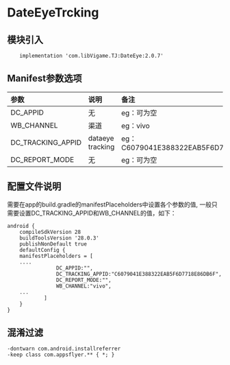# DateEyeTrcking

## 模块引入

```text
    implementation 'com.libVigame.TJ:DateEye:2.0.7'
```

## Manifest参数选项

| 参数 | 说明 | 备注 |
| :--- | :--- | :--- |
| DC\_APPID | 无 | eg：可为空 |
| WB\_CHANNEL | 渠道 | eg：vivo |
| DC\_TRACKING\_APPID | dataeye tracking | eg：C6079041E388322EAB5F6D7718E86DB6F |
| DC\_REPORT\_MODE | 无 | eg：可为空 |

## 配置文件说明

需要在app的build.gradle的manifestPlaceholders中设置各个参数的值, 一般只需要设置DC\_TRACKING\_APPID和WB\_CHANNEL的值，如下：

```text
android {
    compileSdkVersion 28
    buildToolsVersion '28.0.3'
    publishNonDefault true
    defaultConfig {
    manifestPlaceholders = [
    ....
                DC_APPID:"",
                DC_TRACKING_APPID:"C6079041E388322EAB5F6D7718E86DB6F",
                DC_REPORT_MODE:"",
                WB_CHANNEL:"vivo",
    ...
            ]
    }
}
```

## 混淆过滤

```text
-dontwarn com.android.installreferrer
-keep class com.appsflyer.** { *; }
```

